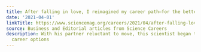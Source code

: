 ```yaml
---
title: After falling in love, I reimagined my career path—for the better
date: '2021-04-01'
linkTitle: https://www.sciencemag.org/careers/2021/04/after-falling-love-i-reimagined-my-career-path-better
source: Business and Editorial articles from Science Careers
description: With his partner reluctant to move, this scientist began to explore nonacademic
  career options
---
```

